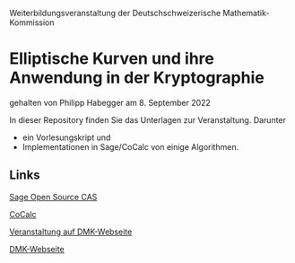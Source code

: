 Weiterbildungsveranstaltung der Deutschschweizerische Mathematik-Kommission
# Elliptische Kurven und ihre Anwendung in der Kryptographie
gehalten von Philipp Habegger am 8. September 2022 

In dieser Repository finden Sie das Unterlagen zur Veranstaltung. Darunter
* ein Vorlesungskript und
* Implementationen in Sage/CoCalc von einige Algorithmen. 

Links
-----

[Sage Open Source CAS](https://www.sagemath.org/)

[CoCalc](https://cocalc.com/)

[Veranstaltung auf DMK-Webseite](https://math.ch/DMK2022c/)

[DMK-Webseite](http://dmk.vsmp.ch/)
